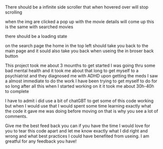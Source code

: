 There should be a infinite side scroller that when hovered over will stop scrolling 

when the img are clicked a pop up with the movie details will come up this is the same with searched movies

there should be a loading state 

on the search page the home in the top left should take you back to the main page and it sould also take you back when useing the in broser back button

This project took me about 3 mounths to get started I was going thru some bad mental health and it took me about that long to get myself to a psychiatrist and they diagnosed me with ADHD 
upon getting the meds I saw a almost immediate to do the work I have been trying to get myself to do for so long after all this when I started working on it it took me about 30h-40h to complete

I have to admit i did use a bit of chatGBT to get some of this code working but when I would use that I would spent some time learning exactly what the code it gave me was doing before moving on 
that is why you see a lot of comments.

Give me the best feed back you can if you have the time I would love for you to tear this code apart and let me know exactly what I did right and wrong and what best practices I could have benefited from useing. 
I am greatful for any feedback you have!
